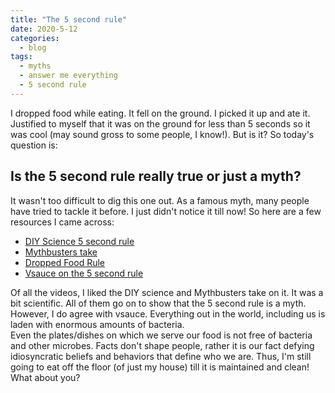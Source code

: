 ```yaml
---
title: "The 5 second rule"
date: 2020-5-12
categories:
  - blog
tags:
  - myths
  - answer me everything
  - 5 second rule
---
```


I dropped food while eating. It fell on the ground. I picked it up and ate it. Justified to myself that it was on the ground for less than 5 seconds so it was cool (may sound gross to some people, I know!). But is it?
So today's question is:

## Is the 5 second rule really true or just a myth?

It wasn't too difficult to dig this one out. As a famous myth, many people have tried to tackle it before. I just didn't notice it till now! So here are a few resources I came across:

- [DIY Science 5 second rule](https://www.sciencenewsforstudents.org/blog/eureka-lab/five-second-rule-myth-busted)
- [Mythbusters take](https://www.facebook.com/watch/?v=2177147879222455)
- [Dropped Food Rule](https://www.snopes.com/fact-check/five-second-helpings/)
- [Vsauce on the 5 second rule](https://www.youtube.com/watch?v=rYXdsOEWBj0)

Of all the videos, I liked the DIY science and Mythbusters take on it. It was a bit scientific. All of them go on to show that the 5 second rule is a myth. However, I do agree with vsauce. Everything out in the world, including us is laden with enormous amounts of bacteria.  
Even the plates/dishes on which we serve our food is not free of bacteria and other microbes. Facts don't shape people, rather it is our fact defying idiosyncratic beliefs and behaviors that define who we are. Thus, I'm still going to eat off the floor (of just my house) till it is maintained and clean! What about you?
